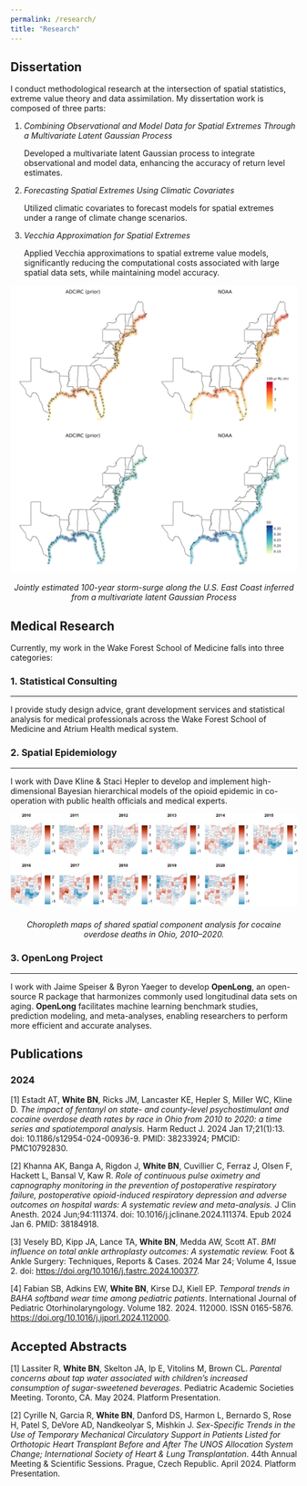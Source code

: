 ```yaml
---
permalink: /research/
title: "Research"
---
```


## Dissertation ##

I conduct methodological research at the intersection of spatial statistics, extreme value theory and data assimilation. My dissertation work is composed of three parts:

1. *Combining Observational and Model Data for Spatial Extremes Through a Multivariate Latent Gaussian Process*

   Developed a multivariate latent Gaussian process to integrate observational and model data, enhancing the accuracy of return level estimates.
   
2. *Forecasting Spatial Extremes Using Climatic Covariates* 

   Utilized climatic covariates to forecast models for spatial extremes under a range of climate change scenarios.
   
3. *Vecchia Approximation for Spatial Extremes*

   Applied Vecchia approximations to spatial extreme value models, significantly reducing the computational costs associated with large spatial data sets, while maintaining model accuracy.
   
<div style="text-align: center;">
  <img src="/images/research/combined_100yrRL.png" alt="test">
  <p><em> Jointly estimated 100-year storm-surge along the U.S. East Coast inferred from a multivariate latent Gaussian Process </em></p>
</div>

## Medical Research ##

Currently, my work in the Wake Forest School of Medicine falls into three categories:

### 1. Statistical Consulting ###

---

I provide study design advice, grant development services and statistical analysis for medical professionals across the Wake Forest School of Medicine and Atrium Health medical system.

### 2. Spatial Epidemiology ###

---

I work with Dave Kline & Staci Hepler to develop and implement high-dimensional Bayesian hierarchical models of the opioid epidemic in co-operation with public health officials and medical experts.

<div style="text-align: center;">
  <img src="/images/research/shared_comp_c.jpg" alt="test">
  <p style="margin-top: 20px;"><em> Choropleth maps of shared spatial component analysis for cocaine overdose deaths in Ohio, 2010–2020. </em></p>
</div>

### 3. OpenLong Project ###

---

I work with Jaime Speiser & Byron Yaeger to develop **OpenLong**, an open-source R package that harmonizes commonly used longitudinal data sets on aging. **OpenLong** facilitates machine learning benchmark studies, prediction modeling, and meta-analyses, enabling researchers to perform more efficient and accurate analyses.

## Publications ##

### 2024 ###

[1] Estadt AT, **White BN**, Ricks JM, Lancaster KE, Hepler S, Miller WC, Kline D. *The impact of fentanyl on state- and county-level psychostimulant and cocaine overdose death rates by race in Ohio from 2010 to 2020: a time series and spatiotemporal analysis.* Harm Reduct J. 2024 Jan 17;21(1):13. doi: 10.1186/s12954-024-00936-9. PMID: 38233924; PMCID: PMC10792830.

[2] Khanna AK, Banga A, Rigdon J, **White BN**, Cuvillier C, Ferraz J, Olsen F, Hackett L, Bansal V, Kaw R. *Role of continuous pulse oximetry and capnography monitoring in the prevention of postoperative respiratory failure, postoperative opioid-induced respiratory depression and adverse outcomes on hospital wards: A systematic review and meta-analysis.* J Clin Anesth. 2024 Jun;94:111374. doi: 10.1016/j.jclinane.2024.111374. Epub 2024 Jan 6. PMID: 38184918.

[3] Vesely BD, Kipp JA, Lance TA, **White BN**, Medda AW, Scott AT. *BMI influence on total ankle arthroplasty outcomes: A systematic review.* Foot & Ankle Surgery: Techniques, Reports & Cases. 2024 Mar 24; Volume 4, Issue 2. doi: https://doi.org/10.1016/j.fastrc.2024.100377.

[4] Fabian SB, Adkins EW, **White BN**, Kirse DJ, Kiell EP. *Temporal trends in BAHA softband wear time among pediatric patients*. International Journal of Pediatric Otorhinolaryngology. Volume 182. 2024. 112000. ISSN 0165-5876. https://doi.org/10.1016/j.ijporl.2024.112000.

## Accepted Abstracts ##

[1] Lassiter R, **White BN**, Skelton JA, Ip E, Vitolins M, Brown CL. *Parental concerns about tap water associated with children’s increased consumption of sugar-sweetened beverages*. Pediatric Academic Societies Meeting. Toronto, CA. May 2024. Platform Presentation.

[2] Cyrille N, Garcia R, **White BN**, Danford DS, Harmon L, Bernardo S, Rose H, Patel S, DeVore AD, Nandkeolyar S, Mishkin J. *Sex-Specific Trends in the Use of Temporary Mechanical Circulatory Support in Patients Listed for Orthotopic Heart Transplant Before and After The UNOS Allocation System Change; International Society of Heart & Lung Transplantation*. 44th Annual Meeting & Scientific Sessions. Prague, Czech Republic. April 2024. Platform Presentation.
